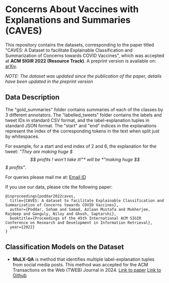 # Concerns About Vaccines with Explanations and Summaries (CAVES)

This repository contains the datasets, corresponding to the paper titled "CAVES: A Dataset to facilitate Explainable Classification and Summarization of Concerns towards COVID Vaccines", which was accepted at **ACM SIGIR 2022 (Resource Track)**. 
A preprint version is available on: [arXiv](https://arxiv.org/abs/2204.13746 "arXiv").

*NOTE: The dataset was updated since the publication of the paper, details have been updated in the preprint version*


## Data Description
The "gold_summaries" folder contains summaries of each of the classes by 3 different annotators.
The "labelled_tweets" folder contains the labels and tweet IDs in standard CSV format, and the label-explanation tuples in standard JSON format. The "start" and "end" indices in the explanations represent the index of the corresponding tokens in the text when split just by whitespaces.

For example, for a start and end index of 2 and 6, the explanation for the tweet: *"They are making huge $$$ profits ! won't take it!"* will be *"making huge $$$ profits"*.

For queries please mail me at: [Email ID](mailto:sohampoddar@kgpian.iitkgp.ac.in) 


If you use our data, please cite the following paper:
```
@inproceedings{poddar2022caves,
  title={CAVES: A dataset to facilitate Explainable Classification and Summarization of Concerns towards COVID Vaccines},
  author={Poddar, Soham and Samad, Azlaan Mustafa and Mukherjee, Rajdeep and Ganguly, Niloy and Ghosh, Saptarshi},
  booktitle={Proceedings of the 45th International ACM SIGIR Conference on Research and Development in Information Retrieval},
  year={2022}
}
```

## Classification Models on the Dataset
- **MuLX-QA** is method that identifies multiple label-explanation tuples from social media posts. This method was accepted for the ACM Transactions on the Web (TWEB) Journal in 2024. 
[Link to paper](https://dl.acm.org/doi/10.1145/3653303) [Link to Github](https://github.com/sohampoddar26/MuLX-QA)

